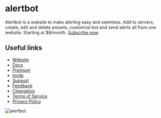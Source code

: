 # alertbot
Alertbot is a website to make alerting easy and seemless. Add to servers, create, edit and delete presets, customize bot and send alerts all from one website. Starting at $8/month. [Subscribe now](https://alert-bot.xyz)

## Useful links
- [Website](https://alert-bot.xyz)
- [Docs](https://docs.alert-bot.xyz)
- [Premium](https://alert-bot.xyz/premium)
- [Invite](https://discord.com/oauth2/authorize?client_id=871038939560050739&scope=bot&permissions=8)
- [Support](alertbotxyz@gmai.com)
- [Feedback](alertbotdev@gmail.com)
- [Changelog](https://alert-bot.xyz/changelog)
- [Terms of Service](https://alert-bot.xyz/terms)
- [Privacy Policy](https://alert-bot.xyz/privacy)

<img src="https://cdn.discordapp.com/attachments/833379284532985936/881999714306891866/Screenshot_19.png" alt="alertbot" />
